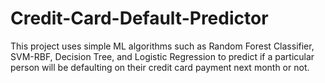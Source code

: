 # Credit-Card-Default-Predictor
This project uses simple ML algorithms such as Random Forest Classifier, SVM-RBF, Decision Tree, and Logistic Regression to predict if a particular person will be defaulting on their credit card payment next month or not.
